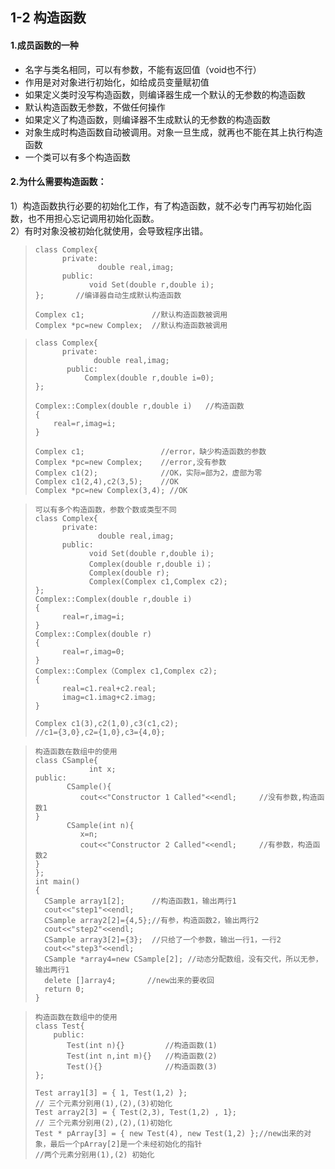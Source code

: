## 1-2 构造函数
#### 1.成员函数的一种
- 名字与类名相同，可以有参数，不能有返回值（void也不行）
- 作用是对对象进行初始化，如给成员变量赋初值
- 如果定义类时没写构造函数，则编译器生成一个默认的无参数的构造函数
- 默认构造函数无参数，不做任何操作
- 如果定义了构造函数，则编译器不生成默认的无参数的构造函数
- 对象生成时构造函数自动被调用。对象一旦生成，就再也不能在其上执行构造函数
- 一个类可以有多个构造函数  
#### 2.为什么需要构造函数：  
1）构造函数执行必要的初始化工作，有了构造函数，就不必专门再写初始化函数，也不用担心忘记调用初始化函数。  
2）有时对象没被初始化就使用，会导致程序出错。
>     class Complex{
>           private:
>                   double real,imag;
>           public:
>                 void Set(double r,double i);
>     };       //编译器自动生成默认构造函数
>
>     Complex c1;               //默认构造函数被调用
>     Complex *pc=new Complex;  //默认构造函数被调用

>     class Complex{
>           private:
>                  double real,imag;
>            public:
>                Complex(double r,double i=0);
>     };
>
>     Complex::Complex(double r,double i)   //构造函数
>     {
>         real=r,imag=i;
>     }
>
>     Complex c1;                 //error，缺少构造函数的参数
>     Complex *pc=new Complex;    //error,没有参数
>     Complex c1(2);              //OK，实际=部为2，虚部为零
>     Complex c1(2,4),c2(3,5);    //OK
>     Complex *pc=new Complex(3,4); //OK

>     可以有多个构造函数，参数个数或类型不同
>     class Complex{
>           private:
>                   double real,imag;
>           public:
>                 void Set(double r,double i);
>                 Complex(double r,double i)；
>                 Complex(double r);
>                 Complex(Complex c1,Complex c2);
>     };
>     Complex::Complex(double r,double i)
>     {
>           real=r,imag=i;
>     }
>     Complex::Complex(double r)
>     {
>           real=r,imag=0;
>     }
>     Complex::Complex（Complex c1,Complex c2);
>     {
>           real=c1.real+c2.real;
>           imag=c1.imag+c2.imag;
>     }
>
>     Complex c1(3),c2(1,0),c3(c1,c2);
>     //c1={3,0},c2={1,0},c3={4,0};

>     构造函数在数组中的使用
>     class CSample{
>                 int x;
>     public:
>            CSample(){
>               cout<<"Constructor 1 Called"<<endl;     //没有参数,构造函数1
>     }
>            CSample(int n){
>               x=n;
>               cout<<"Constructor 2 Called"<<endl;     //有参数，构造函数2
>     }
>     };
>     int main()
>     {
>       CSample array1[2];      //构造函数1，输出两行1
>       cout<<"step1"<<endl;
>       CSample array2[2]={4,5};//有参，构造函数2，输出两行2
>       cout<<"step2"<<endl;
>       CSample array3[2]={3};  //只给了一个参数，输出一行1，一行2
>       cout<<"step3"<<endl;
>       CSample *array4=new CSample[2]; //动态分配数组，没有交代，所以无参，输出两行1
>       delete []array4;       //new出来的要收回
>       return 0;
>     }

>     构造函数在数组中的使用  
>     class Test{
>         public:
>            Test(int n){}         //构造函数(1)
>            Test(int n,int m){}   //构造函数(2)
>            Test(){}              //构造函数(3)
>     };
>
>     Test array1[3] = { 1, Test(1,2) };
>     // 三个元素分别用(1),(2),(3)初始化
>     Test array2[3] = { Test(2,3), Test(1,2) , 1};
>     // 三个元素分别用(2),(2),(1)初始化
>     Test * pArray[3] = { new Test(4), new Test(1,2) };//new出来的对象，最后一个pArray[2]是一个未经初始化的指针
>     //两个元素分别用(1),(2) 初始化
